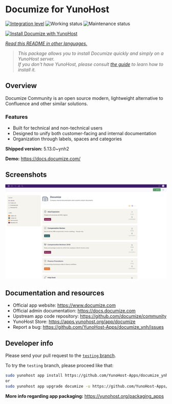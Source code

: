 <!--
N.B.: This README was automatically generated by <https://github.com/YunoHost/apps/tree/master/tools/readme_generator>
It shall NOT be edited by hand.
-->

# Documize for YunoHost

[![Integration level](https://apps.yunohost.org/badge/integration/documize)](https://ci-apps.yunohost.org/ci/apps/documize/)
![Working status](https://apps.yunohost.org/badge/state/documize)
![Maintenance status](https://apps.yunohost.org/badge/maintained/documize)

[![Install Documize with YunoHost](https://install-app.yunohost.org/install-with-yunohost.svg)](https://install-app.yunohost.org/?app=documize)

*[Read this README in other languages.](./ALL_README.md)*

> *This package allows you to install Documize quickly and simply on a YunoHost server.*  
> *If you don't have YunoHost, please consult [the guide](https://yunohost.org/install) to learn how to install it.*

## Overview

Documize Community is an open source modern, lightweight alternative to Confluence and other similar solutions.

### Features

- Built for technical and non-technical users
- Designed to unify both customer-facing and internal documentation
- Organization through labels, spaces and categories

**Shipped version:** 5.13.0~ynh2

**Demo:** <https://docs.documize.com/>

## Screenshots

![Screenshot of Documize](./doc/screenshots/screenshot.png)

## Documentation and resources

- Official app website: <https://www.documize.com>
- Official admin documentation: <https://docs.documize.com>
- Upstream app code repository: <https://github.com/documize/community>
- YunoHost Store: <https://apps.yunohost.org/app/documize>
- Report a bug: <https://github.com/YunoHost-Apps/documize_ynh/issues>

## Developer info

Please send your pull request to the [`testing` branch](https://github.com/YunoHost-Apps/documize_ynh/tree/testing).

To try the `testing` branch, please proceed like that:

```bash
sudo yunohost app install https://github.com/YunoHost-Apps/documize_ynh/tree/testing --debug
or
sudo yunohost app upgrade documize -u https://github.com/YunoHost-Apps/documize_ynh/tree/testing --debug
```

**More info regarding app packaging:** <https://yunohost.org/packaging_apps>
